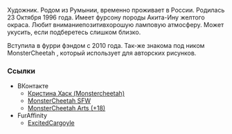 Художник. Родом из Румынии, временно проживает в России. Родилась 23 Октября 1996 года. Имеет фурсону породы Акита-Ину желтого окраса. Любит вниманиепозитивхорошую ламповую атмосферу. 
Может укусить, если подберетесь слишком близко.

Вступила в фурри фэндом с 2010 года. Так-же знакома под ником MonsterCheetah , который использует для авторских рисунков. 

### Ссылки

- ВКонтакте
  - [Кристина Хаск (Monstercheetah)](https://vk.com/id162105370)
  - [MonsterCheetah SFW](https://vk.com/public152989954)
  - [MonsterCheetah Arts (+18)](https://vk.com/public120997411)
- FurAffinity
  - [ExcitedCargoyle](https://furaffinity.net/user/excitedcargoyle/)
